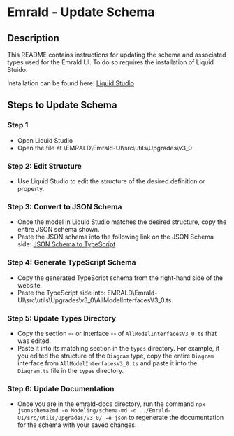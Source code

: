 # Emrald - Update Schema

## Description

This README contains instructions for updating the schema and associated types used for the Emrald UI. To do so requires the installation of Liquid Stuido.

Installation can be found here: [Liquid Studio](https://www.liquid-technologies.com/xml-studio)

## Steps to Update Schema

### Step 1

- Open Liquid Studio
- Open the file at \EMRALD\Emrald-UI\src\utils\Upgrades\v3_0

### Step 2: Edit Structure

- Use Liquid Studio to edit the structure of the desired definition or property.

### Step 3: Convert to JSON Schema

- Once the model in Liquid Studio matches the desired structure, copy the entire JSON schema shown.
- Paste the JSON schema into the following link on the JSON Schema side:
  [JSON Schema to TypeScript](https://transform.tools/json-schema-to-typescript)

### Step 4: Generate TypeScript Schema

- Copy the generated TypeScript schema from the right-hand side of the website.
- Paste the TypeScript side into: EMRALD\Emrald-UI\src\utils\Upgrades\v3_0\AllModelInterfacesV3_0.ts

### Step 5: Update Types Directory

- Copy the section -- or interface -- of `AllModelInterfacesV3_0.ts` that was edited.
- Paste it into its matching section in the `types` directory. For example, if you edited the structure of the `Diagram` type,
  copy the entire `Diagram` interface from `AllModelInterfacesV3_0.ts` and paste it into the `Diagram.ts` file in the `types` directory.

### Step 6: Update Documentation

- Once you are in the emrald-docs directory, run the command `npx jsonschema2md -o Modeling/schema-md -d ../Emrald-UI/src/utils/Upgrades/v3_0/ -e json` to regenerate the documentation for the schema with your saved changes.
